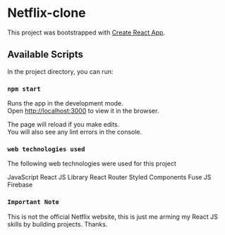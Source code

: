 # Netflix-clone

This project was bootstrapped with [Create React App](https://github.com/facebook/create-react-app).

## Available Scripts

In the project directory, you can run:

### `npm start`

Runs the app in the development mode.\
Open [http://localhost:3000](http://localhost:3000) to view it in the browser.

The page will reload if you make edits.\
You will also see any lint errors in the console.

### `web technologies used`
The following web technologies were used for this project

JavaScript
React JS Library
React Router
Styled Components
Fuse JS
Firebase

### `Important Note`
This is not the official Netflix website, this is just me arming my React JS
skills by building projects. Thanks.


